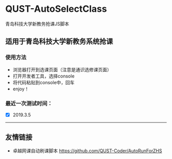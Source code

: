 # QUST-AutoSelectClass
青岛科技大学新教务抢课JS脚本
## 适用于青岛科技大学新教务系统抢课
### 使用方法
- 浏览器打开到选课页面（注意是通识选修课页面）
- 打开开发者工具，选择console
- 将代码粘贴到console中，回车
- enjoy！
### 最近一次测试时间：
- [x] 2019.3.5
---
## 友情链接
- 卓越网课自动刷课脚本 https://github.com/QUST-Coder/AutoRunForZHS
